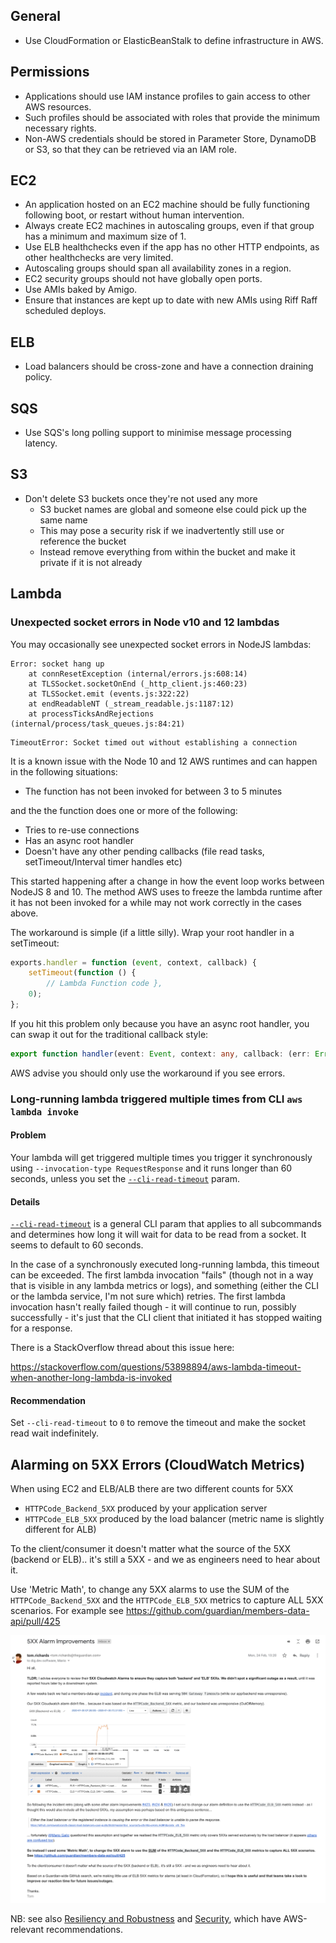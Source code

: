 General
-------

 * Use CloudFormation or ElasticBeanStalk to define infrastructure in AWS.

Permissions
-----------

 * Applications should use IAM instance profiles to gain access to other AWS resources. 
 * Such profiles should be associated with roles that provide the minimum necessary rights.
 * Non-AWS credentials should be stored in Parameter Store, DynamoDB or S3, so that they can be retrieved via an IAM role.

EC2
---

 * An application hosted on an EC2 machine should be fully functioning following boot, or restart without human intervention.
 * Always create EC2 machines in autoscaling groups, even if that group has a minimum and maximum size of 1.
 * Use ELB healthchecks even if the app has no other HTTP endpoints, as other healthchecks are very limited.
 * Autoscaling groups should span all availability zones in a region.
 * EC2 security groups should not have globally open ports.
 * Use AMIs baked by Amigo.
 * Ensure that instances are kept up to date with new AMIs using Riff Raff scheduled deploys.

ELB
---

 * Load balancers should be cross-zone and have a connection draining policy.

SQS
---

 * Use SQS's long polling support to minimise message processing latency.

S3
--

 * Don't delete S3 buckets once they're not used any more
   * S3 bucket names are global and someone else could pick up the same name
   * This may pose a security risk if we inadvertently still use or reference the bucket
   * Instead remove everything from within the bucket and make it private if it is not already

Lambda
------

### Unexpected socket errors in Node v10 and 12 lambdas
You may occasionally see unexpected socket errors in NodeJS lambdas:

```
Error: socket hang up
    at connResetException (internal/errors.js:608:14)
    at TLSSocket.socketOnEnd (_http_client.js:460:23)
    at TLSSocket.emit (events.js:322:22)
    at endReadableNT (_stream_readable.js:1187:12)
    at processTicksAndRejections (internal/process/task_queues.js:84:21)
```

```
TimeoutError: Socket timed out without establishing a connection
```

It is a known issue with the Node 10 and 12 AWS runtimes and can happen in the following situations:

- The function has not been invoked for between 3 to 5 minutes

and the the function does one or more of the following:

- Tries to re-use connections
- Has an async root handler
- Doesn't have any other pending callbacks (file read tasks, setTimeout/Interval timer handles etc)

This started happening after a change in how the event loop works between NodeJS 8 and 10. The method AWS uses to freeze the lambda runtime after it has not been invoked for a while may not work correctly in the cases above.

The workaround is simple (if a little silly). Wrap your root handler in a setTimeout:

```javascript
exports.handler = function (event, context, callback) {
    setTimeout(function () {
        // Lambda Function code },
    0);
};
```

If you hit this problem only because you have an async root handler, you can swap it out for the traditional callback style:

```typescript
export function handler(event: Event, context: any, callback: (err: Error | null, result?: any) => void)
```

AWS advise you should only use the workaround if you see errors.

### Long-running lambda triggered multiple times from CLI `aws lambda invoke`

#### Problem
Your lambda will get triggered multiple times you trigger it synchronously using `--invocation-type RequestResponse` and it runs longer than 60 seconds, unless you set the [`--cli-read-timeout`](https://docs.aws.amazon.com/cli/latest/userguide/cli-configure-options.html#:~:text=cli%2Dread%2Dtimeout) param.

#### Details
[`--cli-read-timeout`](https://docs.aws.amazon.com/cli/latest/userguide/cli-configure-options.html#:~:text=cli%2Dread%2Dtimeout) is a general CLI param that applies to all subcommands and determines how long it will wait for data to be read from a socket. It seems to default to 60 seconds.

In the case of a synchronously executed long-running lambda, this timeout can be exceeded. The first lambda invocation "fails" (though not in a way that is visible in any lambda metrics or logs), and something (either the CLI or the lambda service, I'm not sure which) retries. The first lambda invocation hasn't really failed though - it will continue to run, possibly successfully - it's just that the CLI client that initiated it has stopped waiting for a response.

There is a StackOverflow thread about this issue here:

https://stackoverflow.com/questions/53898894/aws-lambda-timeout-when-another-long-lambda-is-invoked

#### Recommendation
Set `--cli-read-timeout` to `0` to remove the timeout and make the socket read wait indefinitely.


Alarming on 5XX Errors (CloudWatch Metrics)
---
When using EC2 and ELB/ALB there are two different counts for 5XX
- `HTTPCode_Backend_5XX` produced by your application server
- `HTTPCode_ELB_5XX` produced by the load balancer (metric name is slightly different for ALB) 

To the client/consumer it doesn't matter what the source of the 5XX (backend or ELB).. it's still a 5XX - and we as engineers need to hear about it.

Use 'Metric Math', to change any 5XX alarms to use the SUM of the `HTTPCode_Backend_5XX` and the `HTTPCode_ELB_5XX` metrics to capture ALL 5XX scenarios. For example see https://github.com/guardian/members-data-api/pull/425 

![image](5XX-department-email.png)

NB: see also [Resiliency and Robustness](resiliency.md) and
[Security](security.md), which have AWS-relevant recommendations.
